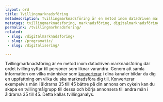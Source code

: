 ```yaml
---
layout: ord
title: Tvillingmarknadsföring
metadescription: Tvillingmarknadsföring är en metod inom datadriven marknadsföring där ordet tvilling syftar till personer som liknar varandra.
metatags: tvillingmarknadsforing, marknadsföring, digitalmarknadsföring, HCD, tvillinganalys
permalink: /tvillingmarknadsforing/
related:
 - slug: /digitalmarknadsforing/
 - slug: /programatic/
 - slug: /digitalisering/

---
```


Tvillingmarknadsföring är en metod inom datadriven marknadsföring där ordet tvilling syftar till personer som liknar varandra. Genom att samla information om vilka människor som [konverterar](http://www.wordlist.se/konvertering/)
i dina kanaler bildar du dig en uppfattning om vilka du ska marknadsföra dig till. Konverterar exempelvis män i åldrarna 35 till 45 bättre på din annons om cykeln kan du skapa en tvillingmålgrupp till dessa och börja annonsera till andra män i åldrarna 35 till 45. Detta kallas tvillinganalys.